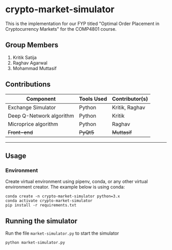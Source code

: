# crypto-market-simulator

This is the implementation for our FYP titled "Optimal Order Placement in Cryptocurrency Markets" for the COMP4801 course.

## Group Members

1. Kritik Satija
2. Raghav Agarwal
3. Mohammad Muttasif

## Contributions

| Component                          | Tools Used | Contributor(s)    |
|------------------------------------|------------|-------------------|
| Exchange Simulator                 | Python     | Kritik, Raghav    |
| Deep Q-Network algorithm           | Python     | Kritik            |
| Microprice algorithm               | Python     | Raghav            |
| ~~Front-end~~                          | ~~PyQt5~~      | ~~Muttasif~~          |

*******

## Usage

### Environment

Create virtual environment using pipenv, conda, or any other virtual environment creator. The example below is using conda:
```
conda create -n crypto-market-simulator python=3.x
conda activate crypto-market-simulator
pip install -r requirements.txt
```

## Running the simulator

Run the file `market-simulator.py` to start the simulator
```
python market-simulator.py
```
